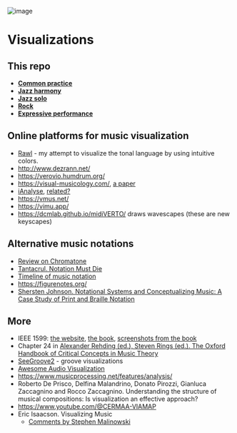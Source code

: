 ![image](https://github.com/vpavlenko/study-music/assets/1491908/b65558f2-a410-43ca-9815-9e734840b46b)

Visualizations
===

This repo
---
- [**Common practice**](classical_visualizations.md)
- [**Jazz harmony**](jazz_harmony_visualizations.md)
- [**Jazz solo**](jazz_solo_visualizations.md)
- [**Rock**](rock_visualizations.md)
- [**Expressive performance**](https://github.com/vpavlenko/study-music/blob/main/parts/research.md#expressive-performance)

Online platforms for music visualization
---

- [Rawl](https://rawl.rocks/) - my attempt to visualize the tonal language by using intuitive colors. 
- http://www.dezrann.net/
- https://verovio.humdrum.org/
- https://visual-musicology.com/, [a paper](https://onlinelibrary.wiley.com/doi/full/10.1111/cgf.14540)
- [iAnalyse](https://www.youtube.com/watch?v=pPj1otRe2r8&list=PL90708293B6AACA01), [related?](https://www.youtube.com/watch?v=xHxkUyhY3TQ&list=PLfX9CXl_hg7VD1Z4jP_3XZTXtiKVdFl4i)
- https://vmus.net/
- https://vimu.app/
- https://dcmlab.github.io/midiVERTO/ draws wavescapes (these are new keyscapes)


Alternative music notations
---
- [Review on Chromatone](https://chromatone.center/theory/notes/alternative/)
- [Tantacrul. Notation Must Die](https://www.youtube.com/watch?v=Eq3bUFgEcb4)
- [Timeline of music notation](https://silpayamanant.wordpress.com/timeline-of-music-notation/)
- https://figurenotes.org/
- [Shersten Johnson. Notational Systems and Conceptualizing Music: A Case Study of Print and Braille Notation](https://www.mtosmt.org/issues/mto.09.15.3/mto.09.15.3.johnson.html)

More
---

- IEEE 1599: [the website](https://ieee1599.lim.di.unimi.it/music_collection.php), [the book](https://ieeexplore.ieee.org/book/6497235), [screenshots from the book](https://t.me/keetezh/715)
- Chapter 24 in [Alexander Rehding (ed.), Steven Rings (ed.). The Oxford Handbook of Critical Concepts in Music Theory](https://academic.oup.com/edited-volume/43665)
- [SeeGroove2](https://t.me/keetezh/739) - groove visualizations
- [Awesome Audio Visualization](https://github.com/willianjusten/awesome-audio-visualization)
- https://www.musicprocessing.net/features/analysis/
- Roberto De Prisco, Delfina Malandrino, Donato Pirozzi, Gianluca Zaccagnino and Rocco Zaccagnino. Understanding the structure of musical compositions: Is visualization an effective approach?
- https://www.youtube.com/@CERMAA-VIAMAP
- Eric Isaacson. Visualizing Music
  - [Comments by Stephen Malinowski](https://www.musanim.com/IsaacsonVisualizingMusic/)
